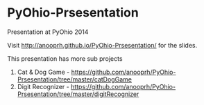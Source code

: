 PyOhio-Prsesentation
====================

Presentation at PyOhio 2014

Visit  http://anooprh.github.io/PyOhio-Prsesentation/  for the slides.

This presentation has more sub projects

1. Cat & Dog Game - https://github.com/anooprh/PyOhio-Prsesentation/tree/master/catDogGame
2. Digit Recognizer - https://github.com/anooprh/PyOhio-Prsesentation/tree/master/digitRecognizer

